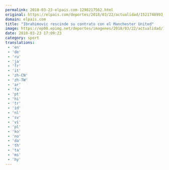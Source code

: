 ```yaml
---
permalink: 2018-03-23-elpais.com-1298217562.html
original: https://elpais.com/deportes/2018/03/22/actualidad/1521748993_264015.html#?ref=rss&format=simple&link=link
domain: elpais.com
title: "Ibrahimovic rescinde su contrato con el Manchester United"
image: https://ep00.epimg.net/deportes/imagenes/2018/03/22/actualidad/1521748993_264015_1521749129_rrss_normal.jpg
date: 2018-03-23 17:09:23
category: sport
translations: 
 - 'en'
 - 'de'
 - 'ru'
 - 'ja'
 - 'fr'
 - 'it'
 - 'zh-CN'
 - 'zh-TW'
 - 'ar'
 - 'fa'
 - 'pt'
 - 'hi'
 - 'tr'
 - 'id'
 - 'nl'
 - 'sv'
 - 'vi'
 - 'pl'
 - 'ko'
 - 'no'
 - 'da'
 - 'th'
 - 'ta'
 - 'ms'
 - 'hy'
---
```


